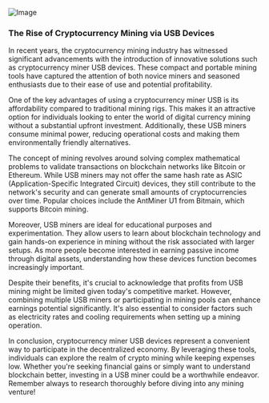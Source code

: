 
![Image](https://github.com/user-attachments/assets/31692037-0104-4703-abd1-696b6a7dd41b)
### The Rise of Cryptocurrency Mining via USB Devices

In recent years, the cryptocurrency mining industry has witnessed significant advancements with the introduction of innovative solutions such as cryptocurrency miner USB devices. These compact and portable mining tools have captured the attention of both novice miners and seasoned enthusiasts due to their ease of use and potential profitability.

One of the key advantages of using a cryptocurrency miner USB is its affordability compared to traditional mining rigs. This makes it an attractive option for individuals looking to enter the world of digital currency mining without a substantial upfront investment. Additionally, these USB miners consume minimal power, reducing operational costs and making them environmentally friendly alternatives.

The concept of mining revolves around solving complex mathematical problems to validate transactions on blockchain networks like Bitcoin or Ethereum. While USB miners may not offer the same hash rate as ASIC (Application-Specific Integrated Circuit) devices, they still contribute to the network's security and can generate small amounts of cryptocurrencies over time. Popular choices include the AntMiner U1 from Bitmain, which supports Bitcoin mining.

Moreover, USB miners are ideal for educational purposes and experimentation. They allow users to learn about blockchain technology and gain hands-on experience in mining without the risk associated with larger setups. As more people become interested in earning passive income through digital assets, understanding how these devices function becomes increasingly important.

Despite their benefits, it's crucial to acknowledge that profits from USB mining might be limited given today's competitive market. However, combining multiple USB miners or participating in mining pools can enhance earnings potential significantly. It's also essential to consider factors such as electricity rates and cooling requirements when setting up a mining operation.

In conclusion, cryptocurrency miner USB devices represent a convenient way to participate in the decentralized economy. By leveraging these tools, individuals can explore the realm of crypto mining while keeping expenses low. Whether you're seeking financial gains or simply want to understand blockchain better, investing in a USB miner could be a worthwhile endeavor. Remember always to research thoroughly before diving into any mining venture!
